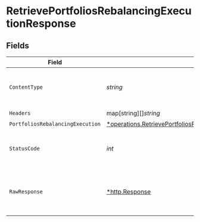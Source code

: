 # RetrievePortfoliosRebalancingExecutionResponse


## Fields

| Field                                                                                                                                                                                      | Type                                                                                                                                                                                       | Required                                                                                                                                                                                   | Description                                                                                                                                                                                |
| ------------------------------------------------------------------------------------------------------------------------------------------------------------------------------------------ | ------------------------------------------------------------------------------------------------------------------------------------------------------------------------------------------ | ------------------------------------------------------------------------------------------------------------------------------------------------------------------------------------------ | ------------------------------------------------------------------------------------------------------------------------------------------------------------------------------------------ |
| `ContentType`                                                                                                                                                                              | *string*                                                                                                                                                                                   | :heavy_check_mark:                                                                                                                                                                         | HTTP response content type for this operation                                                                                                                                              |
| `Headers`                                                                                                                                                                                  | map[string][]*string*                                                                                                                                                                      | :heavy_check_mark:                                                                                                                                                                         | N/A                                                                                                                                                                                        |
| `PortfoliosRebalancingExecution`                                                                                                                                                           | [*operations.RetrievePortfoliosRebalancingExecutionPortfoliosRebalancingExecution](../../../pkg/models/operations/retrieveportfoliosrebalancingexecutionportfoliosrebalancingexecution.md) | :heavy_minus_sign:                                                                                                                                                                         | Portfolios                                                                                                                                                                                 |
| `StatusCode`                                                                                                                                                                               | *int*                                                                                                                                                                                      | :heavy_check_mark:                                                                                                                                                                         | HTTP response status code for this operation                                                                                                                                               |
| `RawResponse`                                                                                                                                                                              | [*http.Response](https://pkg.go.dev/net/http#Response)                                                                                                                                     | :heavy_check_mark:                                                                                                                                                                         | Raw HTTP response; suitable for custom response parsing                                                                                                                                    |